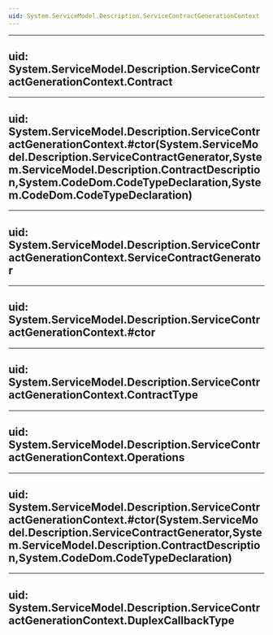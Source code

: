 ```yaml
---
uid: System.ServiceModel.Description.ServiceContractGenerationContext
---
```


---
uid: System.ServiceModel.Description.ServiceContractGenerationContext.Contract
---

---
uid: System.ServiceModel.Description.ServiceContractGenerationContext.#ctor(System.ServiceModel.Description.ServiceContractGenerator,System.ServiceModel.Description.ContractDescription,System.CodeDom.CodeTypeDeclaration,System.CodeDom.CodeTypeDeclaration)
---

---
uid: System.ServiceModel.Description.ServiceContractGenerationContext.ServiceContractGenerator
---

---
uid: System.ServiceModel.Description.ServiceContractGenerationContext.#ctor
---

---
uid: System.ServiceModel.Description.ServiceContractGenerationContext.ContractType
---

---
uid: System.ServiceModel.Description.ServiceContractGenerationContext.Operations
---

---
uid: System.ServiceModel.Description.ServiceContractGenerationContext.#ctor(System.ServiceModel.Description.ServiceContractGenerator,System.ServiceModel.Description.ContractDescription,System.CodeDom.CodeTypeDeclaration)
---

---
uid: System.ServiceModel.Description.ServiceContractGenerationContext.DuplexCallbackType
---
